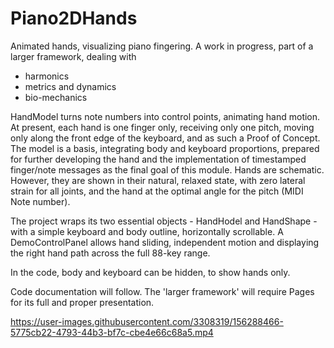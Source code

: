 # Piano2DHands
Animated hands, visualizing piano fingering. A work in progress, part of a larger framework, dealing with
- harmonics
- metrics and dynamics
- bio-mechanics

HandModel turns note numbers into control points, animating hand motion. At present, each hand is one finger only, receiving only one pitch, moving only along the front edge of the keyboard, and as such a Proof of Concept. The model is a basis, integrating body and keyboard proportions, prepared for further developing the hand and the implementation of timestamped finger/note messages as the final goal of this module. Hands are schematic. However, they are shown in their natural, relaxed state, with zero lateral strain for all joints, and the hand at the optimal angle for the pitch (MIDI Note number).

The project wraps its two essential objects - HandHodel and HandShape - with a simple keyboard and body outline, horizontally scrollable. A DemoControlPanel allows hand sliding, independent motion and displaying the right hand path across the full 88-key range.

In the code, body and keyboard can be hidden, to show hands only.

Code documentation will follow. The 'larger framework' will require Pages for its full and proper presentation.


https://user-images.githubusercontent.com/3308319/156288466-5775cb22-4793-44b3-bf7c-cbe4e66c68a5.mp4

